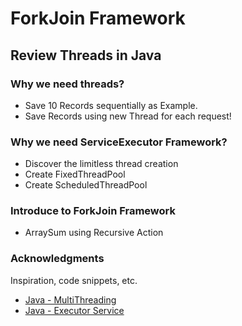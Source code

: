# ForkJoin Framework 

## Review Threads in Java

### Why we need threads?
* Save 10 Records sequentially as Example.
* Save Records using new Thread for each request!

### Why we need ServiceExecutor Framework?
* Discover the limitless thread creation
* Create FixedThreadPool
* Create ScheduledThreadPool

### Introduce to ForkJoin Framework
* ArraySum using Recursive Action

### Acknowledgments
Inspiration, code snippets, etc.
* [Java - MultiThreading](https://www.youtube.com/watch?v=9DvDheKRJ9Y&t=656s)
* [Java - Executor Service](https://jenkov.com/tutorials/java-util-concurrent/executorservice.html)

